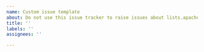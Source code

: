 ```yaml
---
name: Custom issue template
about: Do not use this issue tracker to raise issues about lists.apache.org. Please contact ASF INFRA instead.
title: ''
labels: ''
assignees: ''

---
```



